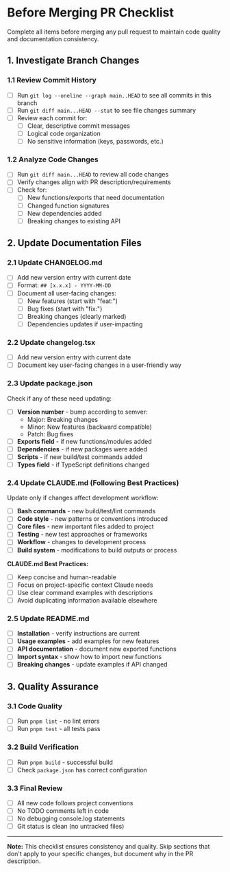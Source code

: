 # Before Merging PR Checklist

Complete all items before merging any pull request to maintain code quality and documentation consistency.

## 1. Investigate Branch Changes

### 1.1 Review Commit History

- [ ] Run `git log --oneline --graph main..HEAD` to see all commits in this branch
- [ ] Run `git diff main...HEAD --stat` to see file changes summary
- [ ] Review each commit for:
  - [ ] Clear, descriptive commit messages
  - [ ] Logical code organization
  - [ ] No sensitive information (keys, passwords, etc.)

### 1.2 Analyze Code Changes

- [ ] Run `git diff main...HEAD` to review all code changes
- [ ] Verify changes align with PR description/requirements
- [ ] Check for:
  - [ ] New functions/exports that need documentation
  - [ ] Changed function signatures
  - [ ] New dependencies added
  - [ ] Breaking changes to existing API

## 2. Update Documentation Files

### 2.1 Update CHANGELOG.md

- [ ] Add new version entry with current date
- [ ] Format: `## [x.x.x] - YYYY-MM-DD`
- [ ] Document all user-facing changes:
  - [ ] New features (start with "feat:")
  - [ ] Bug fixes (start with "fix:")
  - [ ] Breaking changes (clearly marked)
  - [ ] Dependencies updates if user-impacting

### 2.2 Update changelog.tsx

- [ ] Add new version entry with current date
- [ ] Document key user-facing changes in a user-friendly way

### 2.3 Update package.json

Check if any of these need updating:

- [ ] **Version number** - bump according to semver:
  - Major: Breaking changes
  - Minor: New features (backward compatible)
  - Patch: Bug fixes
- [ ] **Exports field** - if new functions/modules added
- [ ] **Dependencies** - if new packages were added
- [ ] **Scripts** - if new build/test commands added
- [ ] **Types field** - if TypeScript definitions changed

### 2.4 Update CLAUDE.md (Following Best Practices)

Update only if changes affect development workflow:

- [ ] **Bash commands** - new build/test/lint commands
- [ ] **Code style** - new patterns or conventions introduced
- [ ] **Core files** - new important files added to project
- [ ] **Testing** - new test approaches or frameworks
- [ ] **Workflow** - changes to development process
- [ ] **Build system** - modifications to build outputs or process

**CLAUDE.md Best Practices:**

- [ ] Keep concise and human-readable
- [ ] Focus on project-specific context Claude needs
- [ ] Use clear command examples with descriptions
- [ ] Avoid duplicating information available elsewhere

### 2.5 Update README.md

- [ ] **Installation** - verify instructions are current
- [ ] **Usage examples** - add examples for new features
- [ ] **API documentation** - document new exported functions
- [ ] **Import syntax** - show how to import new functions
- [ ] **Breaking changes** - update examples if API changed

## 3. Quality Assurance

### 3.1 Code Quality

- [ ] Run `pnpm lint` - no lint errors
- [ ] Run `pnpm test` - all tests pass

### 3.2 Build Verification

- [ ] Run `pnpm build` - successful build
- [ ] Check `package.json` has correct configuration

### 3.3 Final Review

- [ ] All new code follows project conventions
- [ ] No TODO comments left in code
- [ ] No debugging console.log statements
- [ ] Git status is clean (no untracked files)

---

**Note:** This checklist ensures consistency and quality. Skip sections that don't apply to your specific changes, but document why in the PR description.
